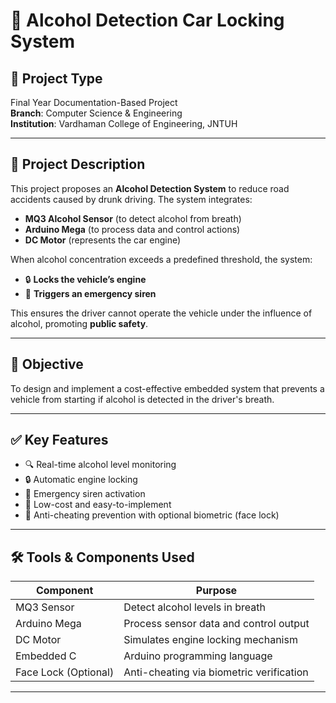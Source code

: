 # 🚗 Alcohol Detection Car Locking System

## 📘 Project Type
Final Year Documentation-Based Project  
**Branch**: Computer Science & Engineering  
**Institution**: Vardhaman College of Engineering, JNTUH

---

## 📄 Project Description
This project proposes an **Alcohol Detection System** to reduce road accidents caused by drunk driving. The system integrates:

- **MQ3 Alcohol Sensor** (to detect alcohol from breath)
- **Arduino Mega** (to process data and control actions)
- **DC Motor** (represents the car engine)

When alcohol concentration exceeds a predefined threshold, the system:

- 🔒 **Locks the vehicle’s engine**
- 🚨 **Triggers an emergency siren**

This ensures the driver cannot operate the vehicle under the influence of alcohol, promoting **public safety**.

---

## 🧠 Objective
To design and implement a cost-effective embedded system that prevents a vehicle from starting if alcohol is detected in the driver's breath.

---

## ✅ Key Features
- 🔍 Real-time alcohol level monitoring
- 🔒 Automatic engine locking
- 🚨 Emergency siren activation
- 💸 Low-cost and easy-to-implement
- 🧠 Anti-cheating prevention with optional biometric (face lock)

---

## 🛠️ Tools & Components Used

| Component          | Purpose                                      |
|-------------------|----------------------------------------------|
| MQ3 Sensor         | Detect alcohol levels in breath              |
| Arduino Mega       | Process sensor data and control output       |
| DC Motor           | Simulates engine locking mechanism           |
| Embedded C         | Arduino programming language                 |
| Face Lock (Optional) | Anti-cheating via biometric verification    |

---

